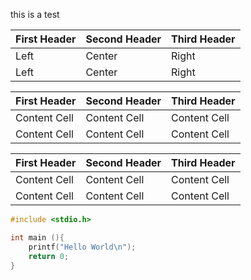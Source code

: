 this is a test

|First Header | Second Header | Third Header|
|:----------- |:--------------|:------------|
|Left         | Center        | Right|
|Left         | Center        | Right|

First Header | Second Header | Third Header
------------ | ------------- | ------------
Content Cell | Content Cell  | Content Cell
Content Cell | Content Cell  | Content Cell

| First Header | Second Header | Third Header |
| ------------ | ------------- | ------------ |
| Content Cell | Content Cell  | Content Cell |
| Content Cell | Content Cell  | Content Cell |

```c
#include <stdio.h>

int main (){
    printf("Hello World\n");
    return 0;
}
```